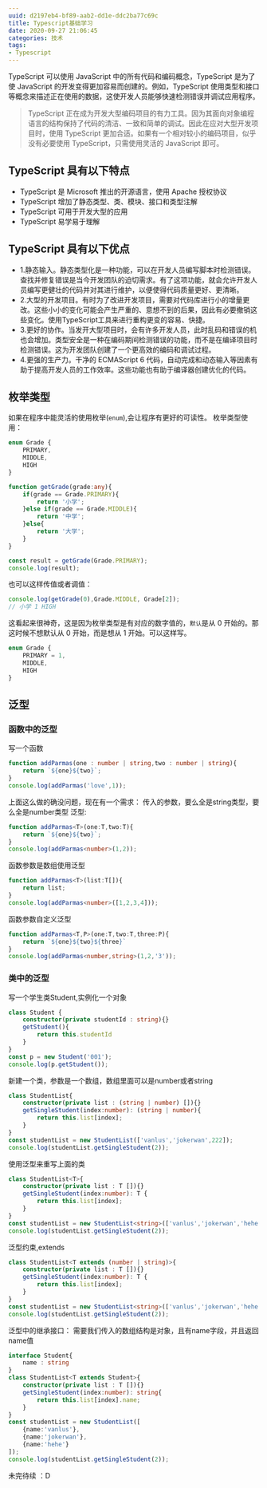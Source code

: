 ```yaml
---
uuid: d2197eb4-bf89-aab2-dd1e-ddc2ba77c69c
title: Typescript基础学习
date: 2020-09-27 21:06:45
categories: 技术
tags: 
- Typescript
---
```

TypeScript 可以使用 JavaScript 中的所有代码和编码概念，TypeScript 是为了使 JavaScript 的开发变得更加容易而创建的。例如，TypeScript 使用类型和接口等概念来描述正在使用的数据，这使开发人员能够快速检测错误并调试应用程序。

> TypeScript 正在成为开发大型编码项目的有力工具。因为其面向对象编程语言的结构保持了代码的清洁、一致和简单的调试。因此在应对大型开发项目时，使用 TypeScript 更加合适。如果有一个相对较小的编码项目，似乎没有必要使用 TypeScript，只需使用灵活的 JavaScript 即可。

## TypeScript 具有以下特点
- TypeScript 是 Microsoft 推出的开源语言，使用 Apache 授权协议
- TypeScript 增加了静态类型、类、模块、接口和类型注解
- TypeScript 可用于开发大型的应用
- TypeScript 易学易于理解

## TypeScript 具有以下优点
- 1.静态输入。静态类型化是一种功能，可以在开发人员编写脚本时检测错误。查找并修复错误是当今开发团队的迫切需求。有了这项功能，就会允许开发人员编写更健壮的代码并对其进行维护，以便使得代码质量更好、更清晰。
- 2.大型的开发项目。有时为了改进开发项目，需要对代码库进行小的增量更改。这些小小的变化可能会产生严重的、意想不到的后果，因此有必要撤销这些变化。使用TypeScript工具来进行重构更变的容易、快捷。
- 3.更好的协作。当发开大型项目时，会有许多开发人员，此时乱码和错误的机也会增加。类型安全是一种在编码期间检测错误的功能，而不是在编译项目时检测错误。这为开发团队创建了一个更高效的编码和调试过程。
- 4.更强的生产力。干净的 ECMAScript 6 代码，自动完成和动态输入等因素有助于提高开发人员的工作效率。这些功能也有助于编译器创建优化的代码。

## 枚举类型
如果在程序中能灵活的使用枚举(`enum`),会让程序有更好的可读性。
枚举类型使用：
```ts
enum Grade {
    PRIMARY,
    MIDDLE,
    HIGH
}

function getGrade(grade:any){
    if(grade == Grade.PRIMARY){
        return '小学';
    }else if(grade == Grade.MIDDLE){
        return '中学';
    }else{
        return '大学';
    }
}

const result = getGrade(Grade.PRIMARY);
console.log(result);
```
也可以这样传值或者调值：
```ts
console.log(getGrade(0),Grade.MIDDLE, Grade[2]);
// 小学 1 HIGH
```
这看起来很神奇，这是因为枚举类型是有对应的数字值的，`默认`是从 0 开始的。那这时候不想默认从 0 开始，而是想从 1 开始。可以这样写。
```ts
enum Grade {
    PRIMARY = 1,
    MIDDLE,
    HIGH
}
```
## 泛型
### 函数中的泛型
写一个函数
```ts
function addParmas(one : number | string,two : number | string){
    return `${one}${two}`;
}
console.log(addParmas('love',1));
```

上面这么做的确没问题，现在有一个需求：
传入的参数，要么全是string类型，要么全是number类型
泛型:
```ts
function addParmas<T>(one:T,two:T){
    return `${one}${two}`;
}
console.log(addParmas<number>(1,2));
```

函数参数是数组使用泛型
```ts
function addParmas<T>(list:T[]){
    return list;
}
console.log(addParmas<number>([1,2,3,4]));
```

函数参数自定义泛型
```ts
function addParmas<T,P>(one:T,two:T,three:P){
    return `${one}${two}${three}`
}
console.log(addParmas<number,string>(1,2,'3'));
```
### 类中的泛型
写一个学生类Student,实例化一个对象
```ts
class Student {
    constructor(private studentId : string){}
    getStudent(){
        return this.studentId
    }
}
const p = new Student('001');
console.log(p.getStudent());
```

新建一个类，参数是一个数组，数组里面可以是number或者string
```ts
class StudentList{
    constructor(private list : (string | number) []){}
    getSingleStudent(index:number): (string | number){
        return this.list[index];
    }
}
const studentList = new StudentList(['vanlus','jokerwan',222]);
console.log(studentList.getSingleStudent(2));
```

使用泛型来重写上面的类
```ts
class StudentList<T>{
    constructor(private list : T []){}
    getSingleStudent(index:number): T {
        return this.list[index];
    }
}
const studentList = new StudentList<string>(['vanlus','jokerwan','hehe']);
console.log(studentList.getSingleStudent(2));
```

泛型约束,extends
```ts
class StudentList<T extends (number | string)>{
    constructor(private list : T []){}
    getSingleStudent(index:number): T {
        return this.list[index];
    }
}
const studentList = new StudentList<string>(['vanlus','jokerwan','hehe']);
console.log(studentList.getSingleStudent(2));
```

泛型中的继承接口：
需要我们传入的数组结构是对象，且有name字段，并且返回name值
```ts
interface Student{
    name : string
}
class StudentList<T extends Student>{
    constructor(private list : T []){}
    getSingleStudent(index:number): string{
        return this.list[index].name;
    }
}
const studentList = new StudentList([
    {name:'vanlus'},
    {name:'jokerwan'},
    {name:'hehe'}
]);
console.log(studentList.getSingleStudent(2));
```

未完待续 ：D